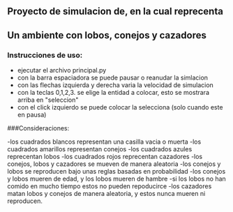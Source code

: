 ## Proyecto de simulacion de, en la cual reprecenta
## Un ambiente con lobos, conejos y cazadores

### Instrucciones de uso:

- ejecutar el archivo principal.py
- con la barra espaciadora se puede pausar o reanudar la simlacion
- con las flechas izquierda y derecha varia la velocidad de simulacion
- con la teclas 0,1,2,3. se elige la entidad a colocar, esto se mostrara arriba en "seleccion"
- con el click izquierdo se puede colocar la selecciona (solo cuando este en pausa)

###Consideraciones:

-los cuadrados blancos representan una casilla vacia o muerta
-los cuadrados amarillos representan conejos
-los cuadrados azules reprecentan lobos
-los cuadrados rojos reprecentan cazadores
-los conejos, lobos y cazadores se mueven de manera aleatoria
-los conejos y lobos se reproducen bajo unas reglas basadas en probabilidad
-los conejos y lobos mueren de edad, y los lobos mueren de hambre
-si los lobos no han comido en mucho tiempo estos no pueden repoducirce
-los cazadores matan lobos y conejos de manera aleatoria, y estos nunca mueren ni reproducen.
